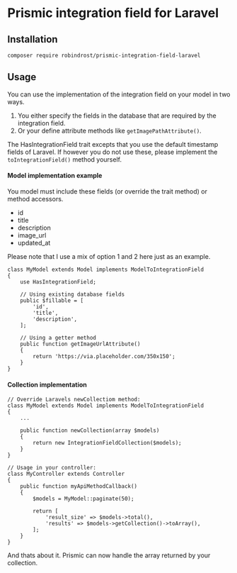 # Prismic integration field for Laravel

## Installation

```
composer require robindrost/prismic-integration-field-laravel
```

## Usage

You can use the implementation of the integration field on your model in two ways.

1. You either specify the fields in the database that are required by the integration field.
2. Or your define attribute methods like `getImagePathAttribute()`.

The HasIntegrationField trait excepts that you use the default timestamp fields of Laravel. If however you do not use these, please implement the `toIntegrationField()` method yourself.

#### Model implementation example

You model must include these fields (or override the trait method) or method accessors.

- id
- title
- description
- image_url
- updated_at

Please note that I use a mix of option 1 and 2 here just as an example.

```
class MyModel extends Model implements ModelToIntegrationField
{
    use HasIntegrationField;

    // Using existing database fields
    public $fillable = [
        'id',
        'title',
        'description',
    ];

    // Using a getter method
    public function getImageUrlAttribute()
    {
        return 'https://via.placeholder.com/350x150';
    }
}
```

#### Collection implementation

```
// Override Laravels newCollectiom method:
class MyModel extends Model implements ModelToIntegrationField
{
    ...

    public function newCollection(array $models)
    {
        return new IntegrationFieldCollection($models);
    }
}

// Usage in your controller:
class MyController extends Controller
{
    public function myApiMethodCallback()
    {
        $models = MyModel::paginate(50);

        return [
            'result_size' => $models->total(),
            'results' => $models->getCollection()->toArray(),
        ];
    }
}
```

And thats about it. Prismic can now handle the array returned by your collection.
